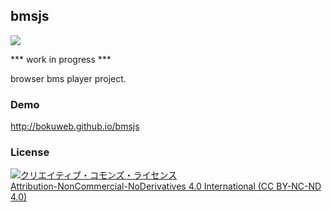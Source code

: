 ## bmsjs

![](https://travis-ci.org/bokuweb/bmsjs.svg?branch=master)

*** work in progress ***

browser bms player project.

### Demo

http://bokuweb.github.io/bmsjs

### License

<a rel="license" href="http://creativecommons.org/licenses/by-nc-nd/4.0/"><img alt="クリエイティブ・コモンズ・ライセンス" style="border-width:0" src="https://i.creativecommons.org/l/by-nc-nd/4.0/88x31.png" /></a><br /><a rel="license" href="http://creativecommons.org/licenses/by-nc-nd/4.0/">Attribution-NonCommercial-NoDerivatives 4.0 International (CC BY-NC-ND 4.0)</a>
